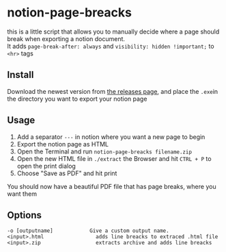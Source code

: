 # notion-page-breacks
this is a little script that allows you to manually decide where a page should break when exporting a notion document.  \
It adds `page-break-after: always` and `visibility: hidden !important;` to `<hr>` tags

## Install
Download the newest version from [the releases page](https://github.com/gertminov/notion-page-breacks/releases), 
and place the `.exe`in the directory you want to export your notion page

## Usage
1. Add a separator `---` in notion where you want a new page to begin
2. Export the notion page as HTML
3. Open the Terminal and run `notion-page-breacks filename.zip`
4. Open the new HTML file in `./extract` the Browser and hit `CTRL + P` to open the print dialog
5. Choose "Save as PDF" and hit print

You should now have a beautiful PDF file that has page breaks, where you want them


## Options
```
-o [outputname]            Give a custom output name.
<input>.html                 adds line breacks to extraced .html file
<input>.zip                  extracts archive and adds line breacks
```
